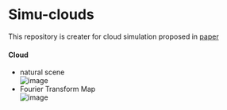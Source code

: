# Simu-clouds

This repository is creater for cloud simulation proposed in [paper](https://doi.org/10.1016/j.isprsjprs.2023.10.014)

#### Cloud
- natural scene  
![image](https://github.com/Merryguoguo/Simu-clouds/assets/54757576/22b24757-3bd1-425c-af39-485bcdad45b2)
- Fourier Transform Map  
![image](https://github.com/Merryguoguo/Simu-clouds/assets/54757576/0806c01d-328b-4630-b95b-96ba793ed626)

